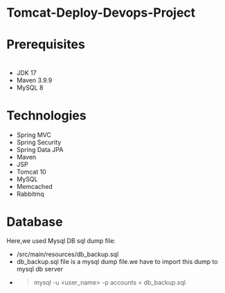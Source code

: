 # Tomcat-Deploy-Devops-Project
# Prerequisites
#
- JDK 17 
- Maven 3.9.9 
- MySQL 8

# Technologies 
- Spring MVC
- Spring Security
- Spring Data JPA
- Maven
- JSP
- Tomcat 10
- MySQL
- Memcached
- Rabbitmq
# Database
Here,we used Mysql DB 
sql dump file:
- /src/main/resources/db_backup.sql
- db_backup.sql file is a mysql dump file.we have to import this dump to mysql db server
- > mysql -u <user_name> -p accounts < db_backup.sql
